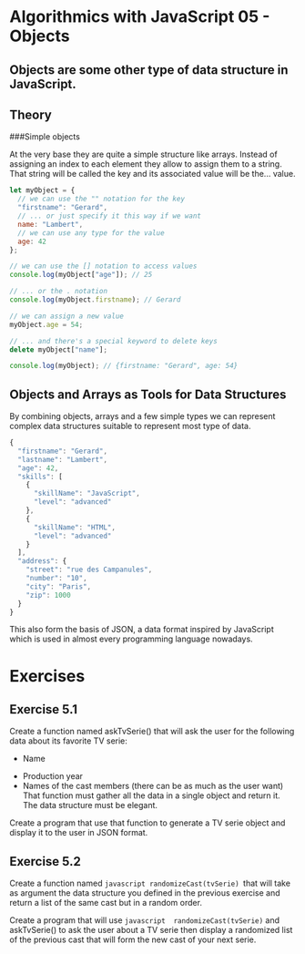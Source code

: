 # Algorithmics with JavaScript 05 - Objects

## Objects are some other type of data structure in JavaScript.

## Theory
###Simple objects

At the very base they are quite a simple structure like arrays. Instead of assigning an index to each element they allow to assign them to a string. That string will be called the key and its associated value will be the... value.
```javascript
let myObject = {
  // we can use the "" notation for the key
  "firstname": "Gerard",
  // ... or just specify it this way if we want
  name: "Lambert",
  // we can use any type for the value
  age: 42
};

// we can use the [] notation to access values
console.log(myObject["age"]); // 25

// ... or the . notation
console.log(myObject.firstname); // Gerard

// we can assign a new value
myObject.age = 54;

// ... and there's a special keyword to delete keys
delete myObject["name"];

console.log(myObject); // {firstname: "Gerard", age: 54}
```
## Objects and Arrays as Tools for Data Structures
By combining objects, arrays and a few simple types we can represent complex data structures suitable to represent most type of data.
```javascript
{
  "firstname": "Gerard",
  "lastname": "Lambert",
  "age": 42,
  "skills": [
    {
      "skillName": "JavaScript",
      "level": "advanced"
    },
    {
      "skillName": "HTML",
      "level": "advanced"
    }
  ],
  "address": {
    "street": "rue des Campanules",
    "number": "10",
    "city": "Paris",
    "zip": 1000
  }
}
```
This also form the basis of JSON, a data format inspired by JavaScript which is used in almost every programming language nowadays.

# Exercises
## Exercise 5.1
Create a function named askTvSerie() that will ask the user for the following data about its favorite TV serie:

* Name
- Production year
- Names of the cast members (there can be as much as the user want)
That function must gather all the data in a single object and return it. The data structure must be elegant.

Create a program that use that function to generate a TV serie object and display it to the user in JSON format.

## Exercise 5.2
Create a function named ```javascript randomizeCast(tvSerie) ```that will take as argument the data structure you defined in the previous exercise and return a list of the same cast but in a random order.

Create a program that will use ```javascript  randomizeCast(tvSerie)``` and askTvSerie() to ask the user about a TV serie then display a randomized list of the previous cast that will form the new cast of your next serie.
